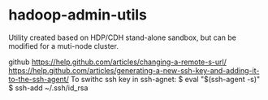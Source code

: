 # hadoop-admin-utils
Utility created based on HDP/CDH stand-alone sandbox, but can be modified for a muti-node cluster.

github
https://help.github.com/articles/changing-a-remote-s-url/
https://help.github.com/articles/generating-a-new-ssh-key-and-adding-it-to-the-ssh-agent/
To swithc ssh key in ssh-agnet:
$ eval "$(ssh-agent -s)"
$ ssh-add ~/.ssh/id_rsa
